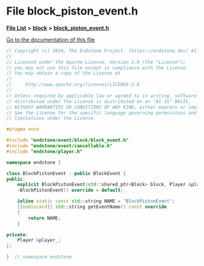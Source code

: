 

# File block\_piston\_event.h

[**File List**](files.md) **>** [**block**](dir_992e9ad7dc69726476903ba283e33c71.md) **>** [**block\_piston\_event.h**](block__piston__event_8h.md)

[Go to the documentation of this file](block__piston__event_8h.md)


```C++
// Copyright (c) 2024, The Endstone Project. (https://endstone.dev) All Rights Reserved.
//
// Licensed under the Apache License, Version 2.0 (the "License");
// you may not use this file except in compliance with the License.
// You may obtain a copy of the License at
//
//     http://www.apache.org/licenses/LICENSE-2.0
//
// Unless required by applicable law or agreed to in writing, software
// distributed under the License is distributed on an "AS IS" BASIS,
// WITHOUT WARRANTIES OR CONDITIONS OF ANY KIND, either express or implied.
// See the License for the specific language governing permissions and
// limitations under the License.

#pragma once

#include "endstone/event/block/block_event.h"
#include "endstone/event/cancellable.h"
#include "endstone/player.h"

namespace endstone {

class BlockPistonEvent : public BlockEvent {
public:
    explicit BlockPistonEvent(std::shared_ptr<Block> block, Player &player) : BlockEvent(block), player_(player) {}
    ~BlockPistonEvent() override = default;

    inline static const std::string NAME = "BlockPistonEvent";
    [[nodiscard]] std::string getEventName() const override
    {
        return NAME;
    }

private:
    Player &player_;
};

}  // namespace endstone
```


